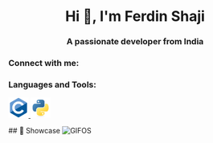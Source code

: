 <h1 align="center">Hi 👋, I'm Ferdin Shaji</h1>
<h3 align="center">A passionate developer from India</h3>

<h3 align="left">Connect with me:</h3>
<p align="left">
</p>

<h3 align="left">Languages and Tools:</h3>
<p align="left"> <a href="https://www.cprogramming.com/" target="_blank" rel="noreferrer"> <img src="https://raw.githubusercontent.com/devicons/devicon/master/icons/c/c-original.svg" alt="c" width="40" height="40"/> </a> <a href="https://www.python.org" target="_blank" rel="noreferrer"> <img src="https://raw.githubusercontent.com/devicons/devicon/master/icons/python/python-original.svg" alt="python" width="40" height="40"/> </a> </p>
## 📸 Showcase

<picture>
    <source media="(prefers-color-scheme: dark)" srcset="docs/assets/sample.gif">
    <source media="(prefers-color-scheme: light)" srcset="docs/assets/sample.gif">
    <img alt="GIFOS" src="docs/assets/sample.gif">
</picture>

